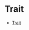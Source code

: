 # Trait

<!--ts-->
* [Trait](#trait)

<!-- Created by https://github.com/ekalinin/github-markdown-toc -->
<!-- Added by: runner, at: Sun Oct 16 12:20:22 UTC 2022 -->

<!--te-->






